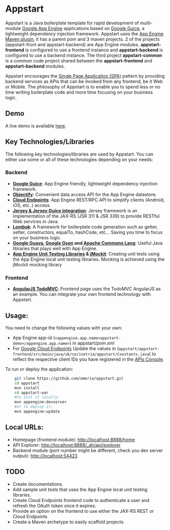 Appstart
========

Appstart is a Java boilerplate template for rapid development of multi-module [Google App Engine][1] applications based on [Google Guice][2], a lightweight dependency injection framework. 
Appstart uses the [App Engine Maven plugin][4], it has a parent pom and 3 maven projects. 2 of the projects (appstart-front and appstart-backend) are App Engine modules. <b>appstart-frontend</b> is configured to use a frontend instance and <b>appstart-backend</b> is configured to use a backend instance. The third project <b>appstart-common</b> is a common code project shared between the <b>appstart-frontend</b> and <b>appstart-backend</b> modules.

Appstart encourages the [Single Page Application (SPA)][13] pattern by providing backend services as APIs that can be invoked from any frontend, be it Web or Mobile. The philosophy of Appstart is to enable you to spend less or no time writing boilerplate code and more time focusing on your business logic.

## Demo ##

A live demo is available [here][16].

## Key Technologies/Libraries

The following key technologies/libraries are used by Appstart. You can either use some or all of these technologies depending on your needs:

### Backend
- <b>[Google Guice][2]</b>: App Engine friendly, lightweight dependency injection framework. 
- <b>[Objectify][6]</b>: Convenient data access API for the App Engine datastore.
- <b>[Cloud Endpoints][3]</b>: App Engine REST/RPC API to simplify clients (Android, iOS, etc..) access.
- <b>[Jersey & Jersey Guice integration][7]</b>: Jersey framework is an implementation of the JAX-RS (JSR 311 & JSR 339) to provide RESTful Web services in Java. 
- <b>[Lombok][8]</b>: A framework for boilerplate code generation such as getter, setter, constructors, equalTo, hashCode, etc... Saving you time to focus on your business logic.
- <b>[Google Guava][9], [Google Gson][11] and [Apache Commons Lang][10]</b>: Useful Java libraries that plays well with App Engine.
- <b>[App Engine Unit Testing Libraries][14] & [jMockit][15]</b>: Creating unit tests using the App Engine local unit testing libraries. Mocking is achieved using the jMockit mocking library
 
### Frontend
- <b>[AngularJS TodoMVC][12]</b>: Frontend page uses the TodoMVC AngularJS as an example. You can integrate your own frontend technology with Appstart.

## Usage:
You need to change the following values with your own:

- App Engine app-id (`<appengine.app.name>appstart-demo</appengine.app.name>`) in appstart/pom.xml 
- For [Google Cloud Endpoints][3] Update the values in (`appstart/appstart-frontend/src/main/java/uk/co/inetria/appstart/Constants.java`) to reflect the respective client IDs you have registered in the [APIs Console][5].

To run or deploy the application:
```bash
    git clone https://github.com/omerio/appstart.git
    cd appstart
    mvn install
    cd appstart-ear
    #to test it locally:
    mvn appengine:devserver
    #or to deploy it:
    mvn appengine:update
```    

## Local URLs:
- Homepage (frontend module): [http://localhost:8888/home](http://localhost:8888/home)
- API Explorer: [http://localhost:8888/_ah/api/explorer](http://localhost:8888/_ah/api/explorer)
- Backend module (port number might be different, check you dev server output): [http://localhost:54423](http://localhost:54423)

## TODO ##
* Create documentations.
* Add sample unit tests that uses the App Engine local unit testing libraries.
* Create Cloud Endpoints frontend code to authenticate a user and refresh the OAuth token once it expires.
* Provide an option on the frontend to use either the JAX-RS REST or Cloud Endpoints
* Create a Maven archetype to easily scaffold projects.


[1]: https://developers.google.com/appengine
[2]: https://github.com/google/guice/wiki/GoogleAppEngine
[3]: https://developers.google.com/appengine/docs/java/endpoints/
[4]: https://developers.google.com/appengine/docs/java/tools/maven
[5]: https://console.developers.google.com/
[6]: https://code.google.com/p/objectify-appengine/
[7]: https://jersey.java.net/
[8]: http://projectlombok.org/
[9]: https://code.google.com/p/guava-libraries/
[10]: http://commons.apache.org/proper/commons-lang/
[11]:https://code.google.com/p/google-gson/
[12]: http://todomvc.com/examples/angularjs/#/
[13]: http://omerio.com/2014/03/23/single-page-apps-a-bleeding-edge-new-concept-or-a-revived-old-one/
[14]: https://cloud.google.com/appengine/docs/java/tools/localunittesting
[15]: http://jmockit.org/
[16]: http://appstart-demo.appspot.com/index.html#/
